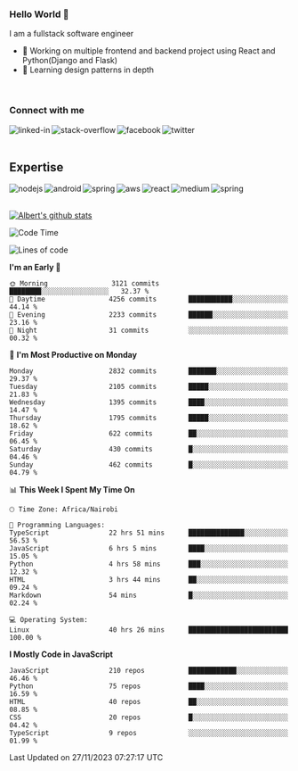 

### Hello World 👋
I am a fullstack software engineer
- 🔭 Working on multiple frontend and backend project using React and Python(Django and Flask)
- 🌱 Learning design patterns in depth

<br>

### Connect with me

[<img align="left" alt="linked-in" src="https://img.shields.io/badge/linkedin-%230077B5.svg?&style=for-the-badge&logo=linkedin&logoColor=white" />](https://www.linkedin.com/in/albert-byrone/)

<!-- [<img align="left" alt="medium" src="https://img.shields.io/badge/medium-%2312100E.svg?&style=for-the-badge&logo=medium&logoColor=white" />](https://56faisal.medium.com/) -->

[<img align="left" alt="stack-overflow" src="https://img.shields.io/badge/stack%20overflow-FE7A16?logo=stack-overflow&logoColor=white&style=for-the-badge" />](https://stackoverflow.com/users/11916317/albert-byrone)

[<img align="left" alt="facebook" src="https://img.shields.io/badge/facebook-%231877F2.svg?&style=for-the-badge&logo=facebook&logoColor=white" />](https://web.facebook.com/albert.byrone.1/)

[<img align="left" alt="twitter" src="https://img.shields.io/badge/twitter-%231DA1F2.svg?&style=for-the-badge&logo=twitter&logoColor=white" />](https://twitter.com/byrone_albert)

<br>

<br>

## Expertise
<img align="left" alt="nodejs" src="https://img.shields.io/badge/python%20-%2343853D.svg?&style=for-the-badge&logo=node.js&logoColor=white" />
<img align="left" alt="android" src="https://img.shields.io/badge/Flask-3DDC84?logo=android&logoColor=white&style=for-the-badge" />
<img align="left" alt="spring" src="https://img.shields.io/badge/drf%20-%236DB33F.svg?&style=for-the-badge&logo=spring&logoColor=white" />
<img align="left" alt="aws" src="https://img.shields.io/badge/django%20AWS-%23232F3E?logo=amazon-aws&logoColor=white&style=for-the-badge" />
<img align="left" alt="react" src="https://img.shields.io/badge/react%20-%2320232a.svg?&style=for-the-badge&logo=react&logoColor=%2361DAFB" />
<img align="left" alt="medium" src="https://img.shields.io/badge/Angular-%23316192.svg?&style=for-the-badge&logo=postgresql&logoColor=white" />
<img align="left" alt="spring" src="https://img.shields.io/badge/Javascript%20-%236DB33F.svg?&style=for-the-badge&logo=spring&logoColor=white" />
<br>
<br>


[![Albert's github stats](https://github-readme-stats.vercel.app/api?username=Albert-Byrone&count_private=true&show_icons=true&theme=radical&hide_rank=false)](https://github.com/anuraghazra/github-readme-stats)

<!-- [![Top Langs](https://github-readme-stats.vercel.app/api/top-langs/?username=Albert-Byrone&layout=compact)](https://github.com/anuraghazra/github-readme-stats) -->

<!--
**Albert-Byrone/Albert-Byrone** is a ✨ _special_ ✨ repository because its `README.md` (this file) appears on your GitHub profile.

Here are some ideas to get you started:

- 🔭 I’m currently working on ...
- 🌱 I’m currently learning ...
- 👯 I’m looking to collaborate on ...
- 🤔 I’m looking for help with ...
- 💬 Ask me about ...
- 📫 How to reach me: ...
- 😄 Pronouns: ...
- ⚡ Fun fact: ...
-->


<!--START_SECTION:waka-->
![Code Time](http://img.shields.io/badge/Code%20Time-881%20hrs%2032%20mins-blue)

![Lines of code](https://img.shields.io/badge/From%20Hello%20World%20I%27ve%20Written-62.7%20million%20lines%20of%20code-blue)

**I'm an Early 🐤** 

```text
🌞 Morning                3121 commits        ████████░░░░░░░░░░░░░░░░░   32.37 % 
🌆 Daytime                4256 commits        ███████████░░░░░░░░░░░░░░   44.14 % 
🌃 Evening                2233 commits        ██████░░░░░░░░░░░░░░░░░░░   23.16 % 
🌙 Night                  31 commits          ░░░░░░░░░░░░░░░░░░░░░░░░░   00.32 % 
```
📅 **I'm Most Productive on Monday** 

```text
Monday                   2832 commits        ███████░░░░░░░░░░░░░░░░░░   29.37 % 
Tuesday                  2105 commits        █████░░░░░░░░░░░░░░░░░░░░   21.83 % 
Wednesday                1395 commits        ████░░░░░░░░░░░░░░░░░░░░░   14.47 % 
Thursday                 1795 commits        █████░░░░░░░░░░░░░░░░░░░░   18.62 % 
Friday                   622 commits         ██░░░░░░░░░░░░░░░░░░░░░░░   06.45 % 
Saturday                 430 commits         █░░░░░░░░░░░░░░░░░░░░░░░░   04.46 % 
Sunday                   462 commits         █░░░░░░░░░░░░░░░░░░░░░░░░   04.79 % 
```


📊 **This Week I Spent My Time On** 

```text
🕑︎ Time Zone: Africa/Nairobi

💬 Programming Languages: 
TypeScript               22 hrs 51 mins      ██████████████░░░░░░░░░░░   56.53 % 
JavaScript               6 hrs 5 mins        ████░░░░░░░░░░░░░░░░░░░░░   15.05 % 
Python                   4 hrs 58 mins       ███░░░░░░░░░░░░░░░░░░░░░░   12.32 % 
HTML                     3 hrs 44 mins       ██░░░░░░░░░░░░░░░░░░░░░░░   09.24 % 
Markdown                 54 mins             █░░░░░░░░░░░░░░░░░░░░░░░░   02.24 % 

💻 Operating System: 
Linux                    40 hrs 26 mins      █████████████████████████   100.00 % 
```

**I Mostly Code in JavaScript** 

```text
JavaScript               210 repos           ████████████░░░░░░░░░░░░░   46.46 % 
Python                   75 repos            ████░░░░░░░░░░░░░░░░░░░░░   16.59 % 
HTML                     40 repos            ██░░░░░░░░░░░░░░░░░░░░░░░   08.85 % 
CSS                      20 repos            █░░░░░░░░░░░░░░░░░░░░░░░░   04.42 % 
TypeScript               9 repos             ░░░░░░░░░░░░░░░░░░░░░░░░░   01.99 % 
```




 Last Updated on 27/11/2023 07:27:17 UTC
<!--END_SECTION:waka-->
